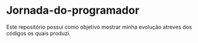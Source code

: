 # Jornada-do-programador
Este repositório possui como objetivo mostrar minha evolução atreves dos códigos os quais produzi.
